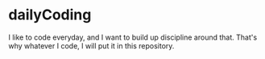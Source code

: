 # dailyCoding
I like to code everyday, and I want to build up discipline around that. That's why whatever I code, I will put it in this repository.
